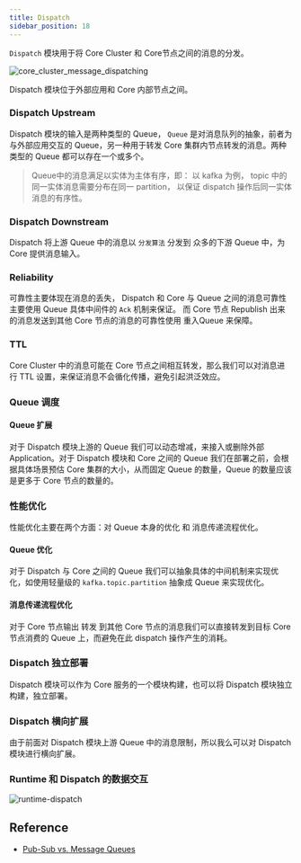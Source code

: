 ```yaml
---
title: Dispatch
sidebar_position: 18
---
```



`Dispatch` 模块用于将 Core Cluster 和 Core节点之间的消息的分发。

![core_cluster_message_dispatching](/images/core/core_cluster_message_dispatching.png)


Dispatch 模块位于外部应用和 Core 内部节点之间。

### Dispatch Upstream

Dispatch 模块的输入是两种类型的 Queue， `Queue` 是对消息队列的抽象，前者为与外部应用交互的 Queue，另一种用于转发 Core 集群内节点转发的消息。两种类型的 Queue 都可以存在一个或多个。



> Queue中的消息满足以实体为主体有序，即：
以 kafka 为例， topic 中的同一实体消息需要分布在同一 partition， 以保证 dispatch 操作后同一实体消息的有序性。



### Dispatch Downstream

Dispatch 将上游 Queue 中的消息以 `分发算法` 分发到 众多的下游 Queue 中，为 Core 提供消息输入。




### Reliability

可靠性主要体现在消息的丢失， Dispatch 和 Core 与 Queue 之间的消息可靠性主要使用 Queue 具体中间件的 `Ack` 机制来保证。 而 Core 节点 Republish 出来的消息发送到其他 Core 节点的消息的可靠性使用 重入Queue 来保障。



### TTL

Core Cluster 中的消息可能在 Core 节点之间相互转发，那么我们可以对消息进行 TTL 设置，来保证消息不会循化传播，避免引起洪泛效应。



### Queue 调度



#### Queue 扩展

对于 Dispatch 模块上游的 Queue 我们可以动态增减，来接入或删除外部 Application。对于 Dispatch 模块和 Core 之间的 Queue 我们在部署之前，会根据具体场景预估 Core 集群的大小，从而固定 Queue 的数量，Queue 的数量应该是更多于 Core 节点的数量的。



### 性能优化

性能优化主要在两个方面：对 Queue 本身的优化 和 消息传递流程优化。

#### Queue 优化

对于 Dispatch 与 Core 之间的 Queue 我们可以抽象具体的中间机制来实现优化，如使用轻量级的 `kafka.topic.partition` 抽象成 Queue 来实现优化。

#### 消息传递流程优化

对于 Core 节点输出 转发 到其他 Core 节点的消息我们可以直接转发到目标 Core 节点消费的 Queue 上，而避免在此 dispatch 操作产生的消耗。


### Dispatch 独立部署

Dispatch 模块可以作为 Core 服务的一个模块构建，也可以将 Dispatch 模块独立构建，独立部署。


### Dispatch 横向扩展

由于前面对 Dispatch 模块上游 Queue 中的消息限制，所以我么可以对 Dispatch 模块进行横向扩展。





### Runtime 和 Dispatch 的数据交互

![runtime-dispatch](/images/core/runtime-dispatch.png)



## Reference

- [Pub-Sub vs. Message Queues](https://www.baeldung.com/pub-sub-vs-message-queues)